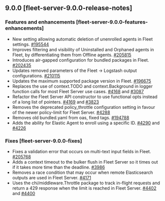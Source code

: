 ## 9.0.0 [fleet-server-9.0.0-release-notes]

### Features and enhancements [fleet-server-9.0.0-features-enhancements]

* New setting allowing automatic deletion of unenrolled agents in Fleet settings. [#195544]({{kib-pull}}195544)
* Improves filtering and visibility of Uninstalled and Orphaned agents in Fleet, by differentiating them from Offline agents. [#205815]({{kib-pull}}205815)
* Introduces air-gapped configuration for bundled packages in Fleet. [#202435]({{kib-pull}}202435)
* Updates removed parameters of the Fleet -> Logstash output configurations. [#210115]({{kib-pull}}210115)
* Updates the maximum supported package version in Fleet. [#196675]({{kib-pull}}196675)
* Replaces the use of context.TODO and context.Background in logger function calls for most Fleet Server use cases. [#4168]({{fleet-server-pull}}4168) and [#3087]({{fleet-server-issue}}3087)
* Refactor the Fleet Server API constructor to use functional opts instead of a long list of pointers. [#4169]({{fleet-server-pull}}4169) and [#3823]({{fleet-server-issue}}3823)
* Removes the deprecated policy_throttle configuration setting in favour of the newer policy-limit for Fleet Server. [#4288]({{fleet-server-pull}}4288)
* Removes old bundled.yaml from oas, fixed tags. [#194788]({{kib-pull}}194788)
* Adds the ability for Elastic Agent to enroll using a specific ID. [#4290]({{fleet-server-pull}}4290) and [#4226]({{fleet-server-issue}}4226)

### Fixes [fleet-server-9.0.0-fixes]

* Fixes a validation error that occurs on multi-text input fields in Fleet. [#205768]({{kib-pull}}205768)
* Adds a context timeout to the bulker flush in Fleet Server so it times out if it takes more time than the deadline. [#3986]({{fleet-server-pull}}3986)
* Removes a race condition that may occur when remote Elasticsearch outputs are used in Fleet Server. [#4171]({{fleet-server-pull}}4171)
* Uses the chi/middleware.Throttle package to track in-flight requests and return a 429 response when the limit is reached in Fleet Server. [#4402]({{fleet-server-pull}}4402) and [#4400]({{fleet-server-issue}}4400)